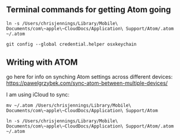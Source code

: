 ## Terminal commands for getting Atom going


`ln -s /Users/chrisjennings/Library/Mobile\ Documents/com\~apple\~CloudDocs/Application\ Support/Atom/.atom ~/.atom`

`git config --global credential.helper osxkeychain`

## Writing with ATOM
go here for info on synching Atom settings across different devices:
https://pawelgrzybek.com/sync-atom-between-multiple-devices/

I am using iCloud to sync:

`mv ~/.atom /Users/chrisjennings/Library/Mobile\ Documents/com\~apple\~CloudDocs/Application\ Support/Atom `

`ln -s /Users/chrisjennings/Library/Mobile\  Documents/com\~apple\~CloudDocs/Application\ Support/Atom/.atom ~/.atom`
